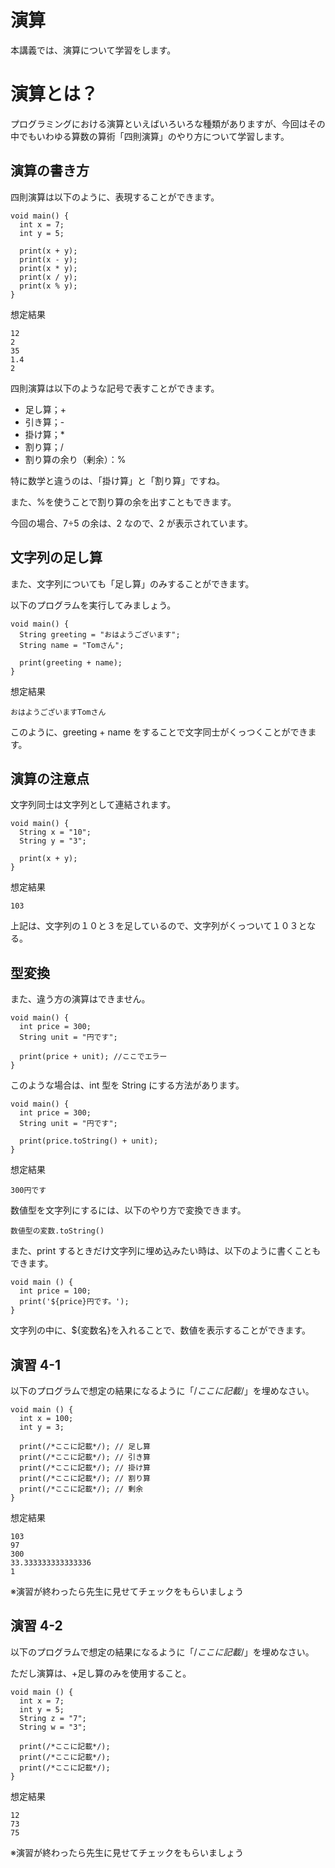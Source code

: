 # 演算

本講義では、演算について学習をします。





# 演算とは？

プログラミングにおける演算といえばいろいろな種類がありますが、今回はその中でもいわゆる算数の算術「四則演算」のやり方について学習します。





## 演算の書き方

四則演算は以下のように、表現することができます。

```
void main() {
  int x = 7;
  int y = 5;

  print(x + y);
  print(x - y);
  print(x * y);
  print(x / y);
  print(x % y);
}
```

想定結果

```
12
2
35
1.4
2
```





四則演算は以下のような記号で表すことができます。

- 足し算；+
- 引き算；-
- 掛け算；\*
- 割り算；/
- 割り算の余り（剰余）：%

特に数学と違うのは、「掛け算」と「割り算」ですね。

また、%を使うことで割り算の余を出すこともできます。

今回の場合、7÷5 の余は、2 なので、2 が表示されています。





## 文字列の足し算

また、文字列についても「足し算」のみすることができます。

以下のプログラムを実行してみましょう。

```
void main() {
  String greeting = "おはようございます";
  String name = "Tomさん";

  print(greeting + name);
}
```

想定結果

```
おはようございますTomさん
```

このように、greeting + name をすることで文字同士がくっつくことができます。





## 演算の注意点

文字列同士は文字列として連結されます。

```
void main() {
  String x = "10";
  String y = "3";

  print(x + y);
}
```

想定結果

```
103
```

上記は、文字列の１０と３を足しているので、文字列がくっついて１０３となる。





## 型変換

また、違う方の演算はできません。

```
void main() {
  int price = 300;
  String unit = "円です";

  print(price + unit); //ここでエラー
}
```

このような場合は、int 型を String にする方法があります。

```
void main() {
  int price = 300;
  String unit = "円です";

  print(price.toString() + unit);
}
```

想定結果

```
300円です
```





数値型を文字列にするには、以下のやり方で変換できます。

```
数値型の変数.toString()
```

また、print するときだけ文字列に埋め込みたい時は、以下のように書くこともできます。

```
void main () {
  int price = 100;
  print('${price}円です。');
}
```

文字列の中に、${変数名}を入れることで、数値を表示することができます。





## 演習 4-1

以下のプログラムで想定の結果になるように「/_ここに記載_/」を埋めなさい。

```
void main () {
  int x = 100;
  int y = 3;

  print(/*ここに記載*/); // 足し算
  print(/*ここに記載*/); // 引き算
  print(/*ここに記載*/); // 掛け算
  print(/*ここに記載*/); // 割り算
  print(/*ここに記載*/); // 剰余
}
```

想定結果

```
103
97
300
33.333333333333336
1
```

※演習が終わったら先生に見せてチェックをもらいましょう





## 演習 4-2

以下のプログラムで想定の結果になるように「/_ここに記載_/」を埋めなさい。

ただし演算は、+足し算のみを使用すること。

```
void main () {
  int x = 7;
  int y = 5;
  String z = "7";
  String w = "3";

  print(/*ここに記載*/);
  print(/*ここに記載*/);
  print(/*ここに記載*/);
}
```

想定結果

```
12
73
75
```

※演習が終わったら先生に見せてチェックをもらいましょう
